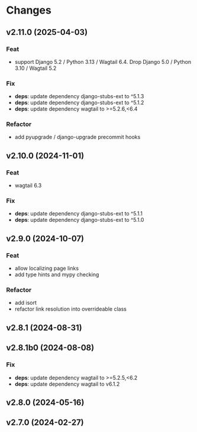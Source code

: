 # Changes

## v2.11.0 (2025-04-03)

### Feat

- support Django 5.2 / Python 3.13 / Wagtail 6.4. Drop Django 5.0 / Python 3.10 / Wagtail 5.2

### Fix

- **deps**: update dependency django-stubs-ext to ^5.1.3
- **deps**: update dependency django-stubs-ext to ^5.1.2
- **deps**: update dependency wagtail to >=5.2.6,<6.4

### Refactor

- add pyupgrade / django-upgrade precommit hooks

## v2.10.0 (2024-11-01)

### Feat

- wagtail 6.3

### Fix

- **deps**: update dependency django-stubs-ext to ^5.1.1
- **deps**: update dependency django-stubs-ext to ^5.1.0

## v2.9.0 (2024-10-07)

### Feat

- allow localizing page links
- add type hints and mypy checking

### Refactor

- add isort
- refactor link resolution into overrideable class

## v2.8.1 (2024-08-31)

## v2.8.1b0 (2024-08-08)

### Fix

- **deps**: update dependency wagtail to >=5.2.5,<6.2
- **deps**: update dependency wagtail to v6.1.2

## v2.8.0 (2024-05-16)

## v2.7.0 (2024-02-27)
